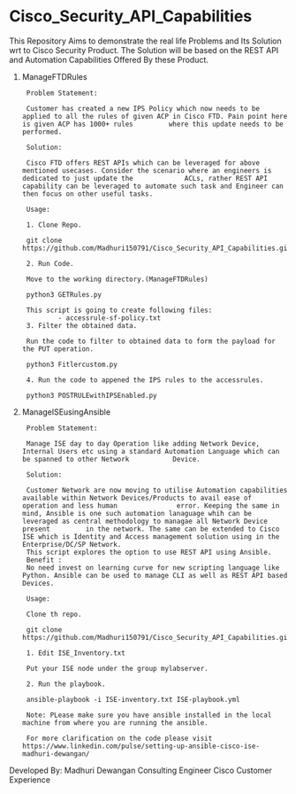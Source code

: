# Cisco_Security_API_Capabilities
This Repository Aims to demonstrate the real life Problems and Its Solution wrt to Cisco Security Product. The Solution will be based on the REST API and Automation Capabilities Offered By these Product.


1. ManageFTDRules

        Problem Statement:

        Customer has created a new IPS Policy which now needs to be applied to all the rules of given ACP in Cisco FTD. Pain point here is given ACP has 1000+ rules         where this update needs to be performed.

        Solution:

        Cisco FTD offers REST APIs which can be leveraged for above mentioned usecases. Consider the scenario where an engineers is dedicated to just update the             ACLs, rather REST API capability can be leveraged to automate such task and Engineer can then focus on other useful tasks.
        
        Usage:
        
        1. Clone Repo.
        
        git clone https://github.com/Madhuri150791/Cisco_Security_API_Capabilities.git 
        
        2. Run Code.
        
        Move to the working directory.(ManageFTDRules)
        
        python3 GETRules.py
        
        This script is going to create following files:
                - accessrule-sf-policy.txt
        3. Filter the obtained data.
        
        Run the code to filter to obtained data to form the payload for the PUT operation.
        
        python3 Fitlercustom.py
        
        4. Run the code to appened the IPS rules to the accessrules.
        
        python3 POSTRULEwithIPSEnabled.py
        
        


2. ManageISEusingAnsible

        Problem Statement:
        
        Manage ISE day to day Operation like adding Network Device, Internal Users etc using a standard Automation Language which can be spanned to other Network           Device.
        
        Solution:
        
        Customer Network are now moving to utilise Automation capabilities available within Network Devices/Products to avail ease of operation and less human               error. Keeping the same in mind, Ansible is one such automation lanaguage whih can be leveraged as central methodology to managae all Network Device present         in the network. The same can be extended to Cisco ISE which is Identity and Access management solution using in the Enterprise/DC/SP Network.
        This script explores the option to use REST API using Ansible.
        Benefit :
        No need invest on learning curve for new scripting language like Python. Ansible can be used to manage CLI as well as REST API based Devices.
        
        Usage:
        
        Clone th repo.
        
        git clone https://github.com/Madhuri150791/Cisco_Security_API_Capabilities.git
        
        1. Edit ISE_Inventory.txt
        
        Put your ISE node under the group mylabserver.
        
        2. Run the playbook.
        
        ansible-playbook -i ISE-inventory.txt ISE-playbook.yml
        
        Note: PLease make sure you have ansible installed in the local machine from where you are running the ansible.
        
        For more clarification on the code please visit https://www.linkedin.com/pulse/setting-up-ansible-cisco-ise-madhuri-dewangan/
 


Developed By:
Madhuri Dewangan
Consulting Engineer
Cisco Customer Experience
